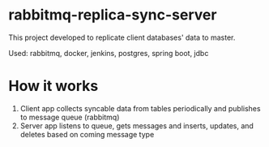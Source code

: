 # rabbitmq-replica-sync-server


This project developed to replicate client databases' data to master. 


Used: rabbitmq, docker, jenkins, postgres, spring boot, jdbc


# How it works

1. Client app collects syncable data from tables periodically and publishes to message queue (rabbitmq)
2. Server app listens to queue, gets messages and inserts, updates, and deletes based on coming message type
